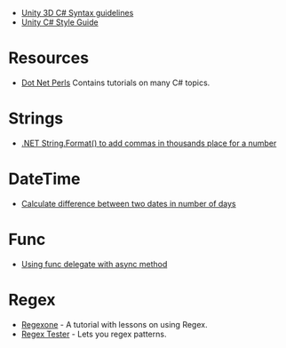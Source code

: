 
* [Unity 3D C# Syntax guidelines](https://github.com/samuelgoldenbaum/unity3D-csharp-syntax-guidelines)
* [Unity C# Style Guide](https://github.com/jsc334/Unity-Style-Guide)
# Resources
* [Dot Net Perls](www.dotnetperls.com)
  Contains tutorials on many C# topics.

# Strings
* [.NET String.Format() to add commas in thousands place for a number](https://stackoverflow.com/questions/105770/net-string-format-to-add-commas-in-thousands-place-for-a-number) 
# DateTime
* [Calculate difference between two dates in number of days](https://stackoverflow.com/questions/1607336/calculate-difference-between-two-dates-number-of-days)
# Func
* [Using func delegate with async method](https://stackoverflow.com/questions/37280405/using-func-delegate-with-async-method)

# Regex
* [Regexone](https://regexone.com/references/csharp) - A tutorial with lessons on using Regex.
* [Regex Tester](http://regexstorm.net/tester) - Lets you regex patterns.
